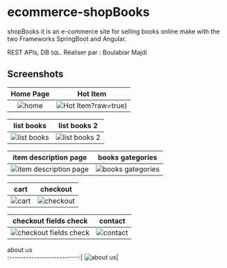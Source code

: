 # ecommerce-shopBooks
shopBooks it is an e-commerce site for selling books online make with the two Frameworks SpringBoot and Angular.

REST APIs, DB `SQL`.
Réaliser par : Boulabiar Majdi

## Screenshots

Home Page               |  Hot Item               
:-------------------------:|:-------------------------:|
![home](https://user-images.githubusercontent.com/50002456/227745671-05159c80-07af-4c63-9b8f-1d7ea4a5c7fd.jpg?raw=true)|![Hot Item](https://user-images.githubusercontent.com/50002456/227745882-6f9c8e45-aeb7-4bdd-89bf-b2c35f3a3320.jpg)?raw=true)|

list books         |  list books 2       
:-------------------------:|:-------------------------:|
![list books](https://user-images.githubusercontent.com/50002456/147712574-3c873547-507e-4825-b530-5445054ae564.png)|![list books 2](https://user-images.githubusercontent.com/50002456/147712582-2bc64fb6-1ff8-4f46-ac58-7f92aafa2cfa.png)

item description page                 | books gategories       
:-------------------------:|:-------------------------:|
![item description page](https://user-images.githubusercontent.com/50002456/147712594-f2534f54-d2d9-4118-b5c6-875a2d11daac.png)|![books gategories](https://user-images.githubusercontent.com/50002456/147712601-c0cd4334-be05-478b-a0a7-ebe0119e5991.png)

cart         |  checkout              
:-------------------------:|:-------------------------:|
![cart](https://user-images.githubusercontent.com/50002456/147712611-cbb50eca-ccc9-41d0-9333-0422f92fdb24.png)|![checkout](https://user-images.githubusercontent.com/50002456/147712617-32ed1ec8-3855-4a6f-8295-fec4d6358468.png)

checkout fields check         |  contact         
:-------------------------:|:-------------------------:|
![checkout fields check](https://user-images.githubusercontent.com/50002456/147712625-7c9a256b-71d3-4a52-925c-6dee4348fcdb.png)|![contact](https://user-images.githubusercontent.com/50002456/147712632-2529c519-a923-4693-b27a-1cd3561c509e.png)

about us            
:-------------------------:|
![about us](https://user-images.githubusercontent.com/50002456/147712647-dbe759a3-fdc2-4a63-b7e9-4add58f8ecfb.png)|

